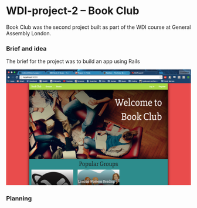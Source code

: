 # WDI-project-2 – Book Club
Book Club was the second project built as part of the WDI course at General Assembly London.

### Brief and idea
The brief for the project was to build an app using Rails 

![Book Club](./app/assets/images/readme_images/home_page.png)

### Planning
